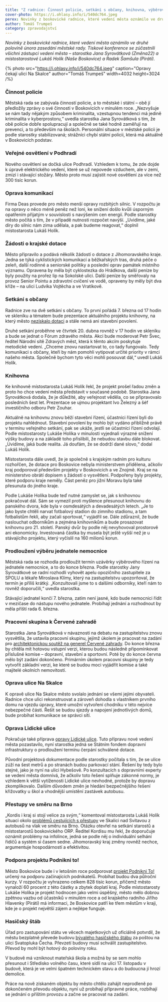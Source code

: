 ```yaml
---
title: "Z radnice: Činnost policie, setkání s občany, knihovna, výběrové řízení na jednatele nemocnice"
cover-photo: https://i.ohlasy.info/i/540dc764.jpeg
perex: Novinky z boskovické radnice, které vedení města oznámilo ve druhé polovině února zasedání městské rady.
author: Tomáš Trumpeš
category: zpravodajství
---
```


*Novinky z boskovické radnice, které vedení města oznámilo ve druhé polovině února zasedání městské rady. Tiskové konference se zúčastnili všichni zástupci vedení města – starostka Jana Syrovátková (Změna22) a místostarostové Lukáš Holík (Naše Boskovice) a Radek Šamšula (Piráti).*

{% photo src="https://i.ohlasy.info/i/540dc764.jpeg" caption="Opravy čekají ulici Na Skalce" author="Tomáš Trumpeš" width=4032 height=3024 /%}

### Činnost policie

Městská rada se zabývala činností policie, a to městské i státní – obě jí předložily zprávy o své činnosti v Boskovicích v minulém roce. „Nezvyšuje se nám tady nějakým způsobem kriminalita, vzestupnou tendenci má jedině kriminalita v kyberprostoru,“ uvedla starostka Jana Syrovátková s tím, že obě policie dobře spolupracují a společně se také hodně zaměřují na prevenci, a to především na školách. Personální situace v městské policii je podle starostky stabilizovaná; strážníci chybí státní policii, která má aktuálně v Boskovicích podstav.

### Veřejné osvětlení v Podhradí

Nového osvětlení se dočká ulice Podhradí. Vzhledem k tomu, že zde dojde k úpravě elektrického vedení, které se už nepovede vzduchem, ale v zemi, zmizí i stávající stožáry. Město proto musí zajistit nové osvětlení za více než 300 tisíc korun.

### Oprava komunikací

Firma Deas provede pro město menší opravy rozbitých silnic. V rozpočtu je na opravy o něco méně peněz než loni, ke snížení došlo kvůli úsporným opatřením přijatým v souvislosti s navýšením cen energií. Podle starostky město počítá s tím, že v případě nutnosti rozpočet navýší. „Uvidíme, jaké díry do silnic nám zima udělala, a pak budeme reagovat,“ doplnil místostarosta Lukáš Holík.

### Žádosti o krajské dotace

Město připravilo a podává několik žádostí o dotace z Jihomoravského kraje. Jedna se týká cyklistických komunikací a běžkařských tras, druhá péče o zeleň, další rodinné a seniorské politiky a poslední oprav památek místního významu. Opravena by měla být cyklostezka do Hrádkova, další peníze by byly použity na prořez lip na Sokolské ulici. Další peníze by směřovaly na provoz Senior Pointu a zdravotní cvičení ve vodě, opraveny by měly být dva kříže – na ulici Ludvíka Vojtěcha a ve Vratíkově.

### Setkání s občany

Radnice zve na dvě setkání s občany. To první pořádá 7. března od 17 hodin ve skleníku a tématem bude prezentace aktuálního projektu knihovny, na který město [nezískalo dotaci](https://ohlasy.info/clanky/2023/02/anketa-knihovna.html) a stále nemá ani stavební povolení.

Druhé setkání proběhne ve čtvrtek 20. dubna rovněž v 17 hodin ve skleníku a bude se jednat o Fórum zdravého města. Akci bude moderovat Petr Švec, ředitel Národní sítě Zdravých měst, která k těmto akcím poskytuje metodické vedení. „Chceme znovu nastartovat to, co tady fungovalo. Tedy komunikaci s občany, kteří by nám pomohli vytipovat určité priority v rámci našeho města. Společně bychom tyto věci mohli posouvat dál,“ uvedl Lukáš Holík.

### Knihovna

Ke knihovně místostarosta Lukáš Holík řekl, že projekt prošel řadou změn a proto ho chce vedení města představit v současné podobě. Starostka Jana Syrovátková dodala, že je důležité, aby veřejnost věděla, co se připravovalo posledních šest let. Prezentace se ujmou projektant Ivo Železný a šéf investičního odboru Petr Zouhar. 

Aktuálně na knihovnu znovu běží stavební řízení, účastníci řízení byli do projektu nahlédnout. Stavební povolení by mohlo být vydáno přibližně právě v termínu veřejného setkání, pak se ukáže, jestli se účastníci řízení odvolají. Podle místostarosty Lukáše Holíka v minulosti vyjednali výrazné snížení výšky budovy a na základě toho přislíbili, že nebudou stavbu dále blokovat. „Uvidíme, jaká bude realita. Já doufám, že se dodrží dané slovo,“ dodal Lukáš Holík.

Místostarosta dále uvedl, že je společně s krajským radním pro kulturu rozhořčen, že dotace pro Boskovice nebyla ministerstvem přidělena, ačkoliv kraj podporoval především projekty v Boskovicích a ve Znojmě. Kraj se na ministerstvo obrátí dopisem s žádostí o vysvětlení. Podpořeny byly projekty, které podporu kraje neměly. Část peněz pro jižní Moravu byla také přesunuta do jiného kraje.

Podle Lukáše Holíka bude teď nutné zamyslet se, jak s knihovnou pokračovat dál. Sám se vymezil proti myšlence přesunout knihovnu do panského dvora, kde byla v osmdesátých a devadesátých letech. „Je to jako byste chtěli narvat fotbalový stadion do zimního stadionu, a tam fotbalistům řekli, aby začali sportovat,“ vyjádřil se. Dále zdůraznil, že bude naslouchat odborníkům a zejména knihovníkům a bude prosazovat knihovnu pro 21. století. Panský dvůr by podle něj nevyhovoval prostorově ani ekonomicky. Investovaná částka by musela být ještě vyšší než je u stávajícího projektu, který vyčíslil na 160 milionů korun.

### Prodloužení výběru jednatele nemocnice

Městská rada se rozhodla prodloužit termín uzávěrky výběrového řízení na jednatele nemocnice, a to do konce března. Podle starostky Jany Syrovátkové se radní rozhodli vyhovět apelu opozičního zastupitele za SPOLU a lékaře Miroslava Klímy, který na zastupitelstvu upozorňoval, že termín je příliš krátký. „Konzultovali jsme to s dalšími odborníky, kteří nám to rovněž doporučili,“ uvedla starostka. 

Stávající jednatel končí 7. března, zatím není jasné, kdo bude nemocnici řídit v mezičase do nástupu nového jednatele. Probíhají jednání a rozhodnout by měla příští rada 6. března.

### Pracovní skupina k Červené zahradě

Starostka Jana Syrovátková v návaznosti na debatu na zastupitelstvu znovu vysvětlila, že ustavila pracovní skupinu, jejímž úkolem je pracovat na zadání pro [architektonickou soutěž na generel Červené zahrady](https://forum.ohlasy.info/t/soutez-na-generel-cervene-zahrady/510). Do konce března by chtěla mít hotovou vstupní verzi, kterou budou následně připomínkovat příslušné komise – dopravní, stavební a sportovní. Poté by do konce června mělo být zadání dokončeno. Primárním úkolem pracovní skupiny je tedy vytvořit základní verzi, ke které se budou moci vyjádřit komise a také majitelé okolních nemovitostí.

### Oprava ulice Na Skalce

K opravě ulice Na Skalce město svolalo jednání se všemi jejími obyvateli. Radnice chce ulici rekonstruovat a zároveň dohodla s vlastníkem prvního domu na vjezdu úpravy, které umožní vytvoření chodníku v této nejvíce nebezpečné části. Řešit se budou sjezdy a napojení jednotlivých domů, bude probíhat komunikace se správci sítí.

### Oprava Lidické ulice

Pokračuje také příprava [opravy Lidické ulice](https://ohlasy.info/clanky/2021/02/opravy-lidicka.html). Tuto přípravu nové vedení města pozastavilo, nyní starostka jedná se Státním fondem dopravní infrastruktury o prodloužení termínu čerpání schválené dotace. 

Původní projektová dokumentace podle starostky počítala s tím, že se ulice zúží na šest metrů a po stranách budou parkovací stání. Řešení by tedy bylo stejné, jako je nyní na ulici Hybešově. Po konzultacích s dopravními experty se vedení města domnívá, že ačkoliv toto řešení splňuje zákonné normy, je vzhledem k větší vytíženosti Lidické ulice nevhodné, protože by dopravu zkomplikovalo. Dalším důvodem změn je hledání bezpečnějšího řešení křižovatky u škol a vhodnější umístění zastávek autobusu.

### Přestupy ve směru na Brno

„Kordis i kraj si stojí velice za svým,“ komentoval místostarosta Lukáš Holík situaci okolo [problémů cestujících s přestupy](https://ohlasy.info/clanky/2023/01/navaznosti.html) ve Skalici nad Svitavou z autobusů na vlak ve směru na Brno. Otázku otevřel na setkání starostů a místostarostů boskovického ORP. Ředitel Kordisu mu řekl, že doporučuje oznámit problémy na infolince, jedná se podle něj o individuální selhání řidičů a systém si časem sedne. Jihomoravský kraj změny rovněž nechce, argumentuje hospodárností a efektivitou.

### Podpora projektu Podnikni to!

Město Boskovice bude i v letošním roce podporovat [projekt Podnikni To!](https://podniknito.cz/kurz/kurz-podnikani-v-boskovicich) určený na podporu začínajících podnikatelů. Probíhat budou dva půlroční kurzy. V rozpočtu je vyhrazeno celkem 828 tisíc korun, přičemž město vynaloží 60 procent z této částky a zbytek doplatí kraj. Podle místostarosty Lukáše Holíka je projekt hodnocen jako velmi úspěšný, město mělo dobrou zpětnou vazbu od účastníků v minulém roce a od krajského radního Jiřího Hlavenky (Piráti) má informaci, že Boskovice patří ke třem městům v kraji, kde je o projekt největší zájem a nejlépe funguje.

### Hasičský štáb

Úřad pro zastupování státu ve věcech majetkových už oficiálně potvrdil, že městu bezplatně převede budovu [bývalého hasičského štábu](https://ohlasy.info/clanky/2022/03/z-radnice-2.html) za poštou na ulici Svatopluka Čecha. Převzetí budovy musí schválit zastupitelstvo. Převod by mohl být hotový do poloviny roku.

V budově má vzniknout mateřská škola a možná by se sem mohlo přesunout i Středisko volného času, které sídlí na ulici 17. listopadu v budově, která je ve velmi špatném technickém stavu a do budoucna jí hrozí demolice. 

Práce na nově získaném objektu by město chtělo zahájit neprodleně po dokončeném převodu objektu, nyní už probíhají přípravné práce, rozbíhají se jednání o příštím provozu a začne se pracovat na zadání.